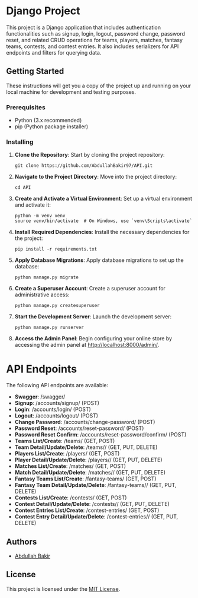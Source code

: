 # Django Project

This project is a Django application that includes authentication functionalities such as signup, login, logout, password change, password reset, and related CRUD operations for teams, players, matches, fantasy teams, contests, and contest entries. It also includes serializers for API endpoints and filters for querying data.

## Getting Started

These instructions will get you a copy of the project up and running on your local machine for development and testing purposes.

### Prerequisites

- Python (3.x recommended)
- pip (Python package installer)

### Installing


1. **Clone the Repository**: Start by cloning the project repository:
   ```
   git clone https://github.com/AbdullahBakir97/API.git
   ```

2. **Navigate to the Project Directory**: Move into the project directory:
   ```
   cd API
   ```

3. **Create and Activate a Virtual Environment**: Set up a virtual environment and activate it:
   ```
   python -m venv venv
   source venv/bin/activate  # On Windows, use `venv\Scripts\activate`
   ```

4. **Install Required Dependencies**: Install the necessary dependencies for the project:
   ```
   pip install -r requirements.txt
   ```

5. **Apply Database Migrations**: Apply database migrations to set up the database:
   ```
   python manage.py migrate
   ```

6. **Create a Superuser Account**: Create a superuser account for administrative access:
   ```
   python manage.py createsuperuser
   ```

7. **Start the Development Server**: Launch the development server:
   ```
   python manage.py runserver
   ```

8. **Access the Admin Panel**: Begin configuring your online store by accessing the admin panel at [http://localhost:8000/admin/](http://localhost:8000/admin/).


# API Endpoints

The following API endpoints are available:

- **Swagger**: /swagger/
- **Signup**: /accounts/signup/ (POST)
- **Login**: /accounts/login/ (POST)
- **Logout**: /accounts/logout/ (POST)
- **Change Password**: /accounts/change-password/ (POST)
- **Password Reset**: /accounts/reset-password/ (POST)
- **Password Reset Confirm**: /accounts/reset-password/confirm/ (POST)
- **Teams List/Create**: /teams/ (GET, POST)
- **Team Detail/Update/Delete**: /teams/<id>/ (GET, PUT, DELETE)
- **Players List/Create**: /players/ (GET, POST)
- **Player Detail/Update/Delete**: /players/<id>/ (GET, PUT, DELETE)
- **Matches List/Create**: /matches/ (GET, POST)
- **Match Detail/Update/Delete**: /matches/<id>/ (GET, PUT, DELETE)
- **Fantasy Teams List/Create**: /fantasy-teams/ (GET, POST)
- **Fantasy Team Detail/Update/Delete**: /fantasy-teams/<id>/ (GET, PUT, DELETE)
- **Contests List/Create**: /contests/ (GET, POST)
- **Contest Detail/Update/Delete**: /contests/<id>/ (GET, PUT, DELETE)
- **Contest Entries List/Create**: /contest-entries/ (GET, POST)
- **Contest Entry Detail/Update/Delete**: /contest-entries/<id>/ (GET, PUT, DELETE)

## Authors

- [Abdullah Bakir](https://github.com/AbdullahBakir97)

## License

This project is licensed under the [MIT License](LICENSE). 
